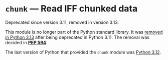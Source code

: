 `chunk` — Read IFF chunked data
===============================

Deprecated since version 3.11, removed in version 3.13.

This module is no longer part of the Python standard library.
It was [removed in Python 3.13](../whatsnew/3.13.html#whatsnew313-pep594) after
being deprecated in Python 3.11. The removal was decided in [**PEP 594**](https://peps.python.org/pep-0594/).

The last version of Python that provided the `chunk` module was
[Python 3.12](https://docs.python.org/3.12/library/chunk.html).